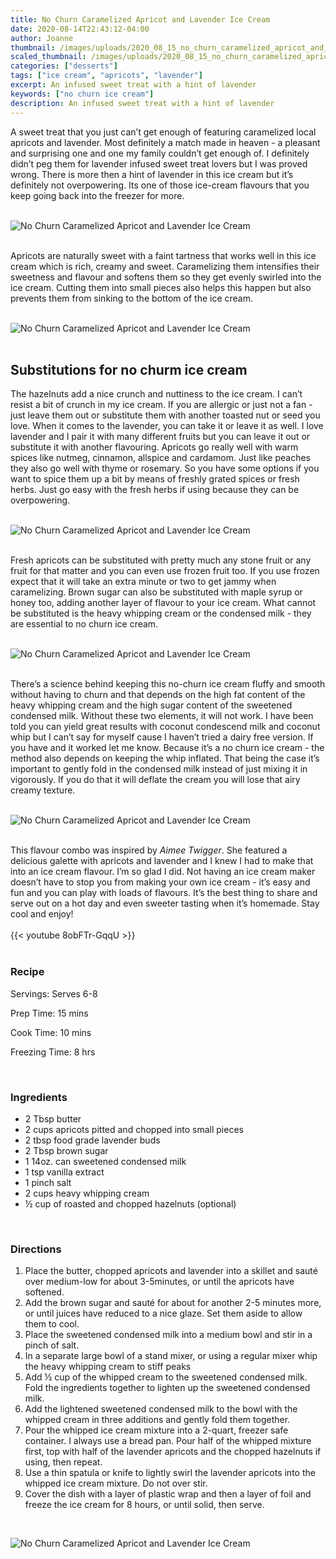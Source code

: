 ```yaml
---
title: No Churn Caramelized Apricot and Lavender Ice Cream
date: 2020-08-14T22:43:12-04:00
author: Joanne
thumbnail: /images/uploads/2020_08_15_no_churn_caramelized_apricot_and_lavender_ice_cream_1.jpg
scaled_thumbnail: /images/uploads/2020_08_15_no_churn_caramelized_apricot_and_lavender_ice_cream_0.jpg
categories: ["desserts"]
tags: ["ice cream", "apricots", "lavender"]
excerpt: An infused sweet treat with a hint of lavender
keywords: ["no churn ice cream"]
description: An infused sweet treat with a hint of lavender
---
```


A sweet treat that you just can’t get enough of featuring caramelized local apricots and lavender. Most definitely a match made in heaven - a pleasant and surprising one and one my family couldn’t get enough of. I definitely didn’t peg them for lavender infused sweet treat lovers but I was proved wrong. There is more then a hint of lavender in this ice cream but it’s definitely not overpowering. Its one of those ice-cream flavours that you keep going back into the freezer for more.
</br>
</br>

![No Churn Caramelized Apricot and Lavender Ice Cream](/images/uploads/2020_08_15_no_churn_caramelized_apricot_and_lavender_ice_cream_2.jpg)
</br>
</br>

Apricots are naturally sweet with a faint tartness that works well in this ice cream which is rich, creamy and sweet.  Caramelizing them intensifies their sweetness and flavour  and softens them so they get evenly swirled into the ice cream. Cutting them into small pieces also helps this happen but also prevents them from sinking to the bottom of the ice cream.
</br>
</br>

![No Churn Caramelized Apricot and Lavender Ice Cream](/images/uploads/2020_08_15_no_churn_caramelized_apricot_and_lavender_ice_cream_3.jpg)
</br>
</br>

## Substitutions for no churm ice cream
The hazelnuts add a nice crunch and nuttiness to the ice cream. I can’t resist a bit of crunch in my ice cream. If you are allergic or just not a fan - just leave them out or substitute them with another toasted nut or seed you love. When it comes to the lavender, you can take it or leave it as well. I love lavender and I pair it with many different fruits but you can leave it out or substitute it with another flavouring. Apricots go really well with warm spices like nutmeg, cinnamon, allspice and cardamom. Just like peaches they also go well with thyme or rosemary. So you have some options if you want to spice them up a bit by means of freshly grated spices or fresh herbs. Just go easy with the fresh herbs if using because they can be overpowering.
</br>
</br>

![No Churn Caramelized Apricot and Lavender Ice Cream](/images/uploads/2020_08_15_no_churn_caramelized_apricot_and_lavender_ice_cream_4.jpg)
</br>
</br>

Fresh apricots can be substituted with pretty much any stone fruit or any fruit for that matter and you can even use frozen fruit too.  If you use frozen expect that it will take an extra minute or two to get jammy when caramelizing. Brown sugar can also be substituted with maple syrup or honey too, adding another layer of flavour to your ice cream. What cannot be substituted is the heavy whipping cream or the condensed milk - they are essential to no churn ice cream. 
</br>
</br>

![No Churn Caramelized Apricot and Lavender Ice Cream](/images/uploads/2020_08_15_no_churn_caramelized_apricot_and_lavender_ice_cream_5.jpg)
</br>
</br>

There’s a science behind keeping this no-churn ice cream fluffy and smooth without having to churn and that depends on the high fat content of the heavy whipping cream and the high sugar content of the sweetened condensed milk. Without these two elements, it will not work.  I have been told you can yield great results with coconut condescend milk and coconut whip but I can’t say for myself cause I haven’t tried a dairy free version. If you have and it worked let me know. Because it’s a no churn ice cream - the method also depends on keeping the whip inflated. That being the case it’s important to gently fold in the condensed milk instead of just mixing it in vigorously. If you do that it will deflate the cream you will lose that airy creamy texture. 
</br>
</br>

![No Churn Caramelized Apricot and Lavender Ice Cream](/images/uploads/2020_08_15_no_churn_caramelized_apricot_and_lavender_ice_cream_6.jpg)
</br>
</br>

This flavour combo was inspired by _Aimee Twigger_. She featured a delicious galette with apricots and lavender and I knew I had to make that into an ice cream flavour. I’m so glad I did. Not having an ice cream maker doesn’t have to stop you from making your own ice cream - it’s easy and fun and you can play with loads of flavours. It’s the best thing to share and serve out on a hot day and even sweeter tasting when it’s homemade. Stay cool and enjoy! 
</br>
</br>
{{< youtube 8obFTr-GqqU >}}
</br>
</br>

### Recipe

Servings: <span itemprop="recipeYield">Serves 6-8

Prep Time: <meta itemprop="prepTime" content="PT15M">15 mins  

Cook Time: <meta itemprop="cookTime" content="PT10M">10 mins

Freezing Time: 8 hrs  
 
</br>

### Ingredients

* <span itemprop="recipeIngredient">2 Tbsp butter </span>
* <span itemprop="recipeIngredient">2 cups apricots pitted and chopped into small pieces </span>
* <span itemprop="recipeIngredient">2 tbsp food grade lavender buds </span>
* <span itemprop="recipeIngredient">2 Tbsp brown sugar </span>
* <span itemprop="recipeIngredient">1 14oz. can sweetened condensed milk </span>
* <span itemprop="recipeIngredient">1 tsp vanilla extract </span>
* <span itemprop="recipeIngredient">1 pinch salt</span>
* <span itemprop="recipeIngredient">2 cups heavy whipping cream </span>
* <span itemprop="recipeIngredient">&frac12; cup of roasted and chopped hazelnuts (optional) </span>
</br>

### Directions

1. Place the butter, chopped apricots and lavender into a skillet and sauté over medium-low for about 3-5minutes, or until the apricots have softened.
1. Add the brown sugar and sauté for about for another 2-5 minutes more, or until juices have reduced to a nice glaze. Set them aside to allow them to cool.
1. Place the sweetened condensed milk into a medium bowl and stir in a pinch of salt.
1. In a separate large bowl of a stand mixer, or using a regular mixer whip the heavy whipping cream to stiff peaks
1. Add &frac12; cup of the whipped cream to the sweetened condensed milk. Fold the ingredients together to lighten up the sweetened condensed milk.
1. Add the lightened sweetened condensed milk to the bowl with the whipped cream in three additions and gently fold them together. 
1. Pour the whipped ice cream mixture into a 2-quart, freezer safe container. I always use a bread pan. Pour half of the whipped mixture first, top with half of the lavender apricots and the chopped hazelnuts if using, then repeat. 
1. Use a thin spatula or knife to lightly swirl the lavender apricots into the whipped ice cream mixture. Do not over stir. 
1. Cover the dish with a layer of plastic wrap and then a layer of foil and freeze the ice cream for 8 hours, or until solid, then serve.

</br>

![No Churn Caramelized Apricot and Lavender Ice Cream](/images/uploads/2020_08_15_no_churn_caramelized_apricot_and_lavender_ice_cream_7.jpg)